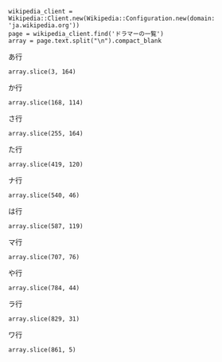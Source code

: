 
```
wikipedia_client = Wikipedia::Client.new(Wikipedia::Configuration.new(domain: 'ja.wikipedia.org'))
page = wikipedia_client.find('ドラマーの一覧')
array = page.text.split("\n").compact_blank
```

あ行
```
array.slice(3, 164)
```
か行
```
array.slice(168, 114)
```
さ行
```
array.slice(255, 164)
```
た行
```
array.slice(419, 120)
```
ナ行
```
array.slice(540, 46)
```
は行
```
array.slice(587, 119)
```
マ行
```
array.slice(707, 76)
```
や行
```
array.slice(784, 44)
```
ラ行
```
array.slice(829, 31)
```
ワ行
```
array.slice(861, 5)
```
